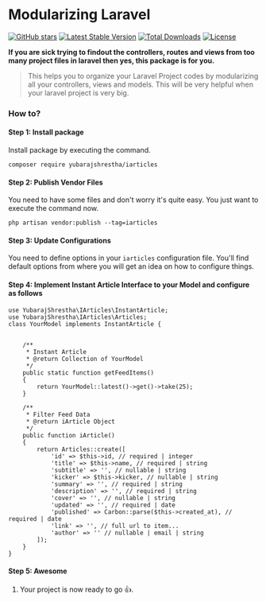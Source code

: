 # Modularizing Laravel

[![GitHub stars](https://img.shields.io/github/stars/yubarajshrestha/laravel-module.svg)](https://github.com/yubarajshrestha/iarticles/stargazers)
[![Latest Stable Version](https://poser.pugx.org/yubarajshrestha/ym/v/stable)](https://packagist.org/packages/yubarajshrestha/articles)
[![Total Downloads](https://poser.pugx.org/yubarajshrestha/articles/downloads)](https://packagist.org/packages/yubarajshrestha/articles)
[![License](https://poser.pugx.org/yubarajshrestha/articles/license)](https://packagist.org/packages/yubarajshrestha/articles)

**If you are sick trying to findout the controllers, routes and views from too many project files in laravel then yes, this package is for you.**

> This helps you to organize your Laravel Project codes by modularizing all your controllers, views and models. This will be very helpful when your laravel project is very big.

### How to?
#### Step 1: Install package

Install package by executing the command.

```
composer require yubarajshrestha/iarticles
```

#### Step 2: Publish Vendor Files
You need to have some files and don't worry it's quite easy. You just want to execute the command now.

`php artisan vendor:publish --tag=iarticles`

#### Step 3: Update Configurations
You need to define options in your `iarticles` configuration file. You'll find default options from where you will get an idea on how to configure things.

#### Step 4: Implement Instant Article Interface to your Model and configure as follows
```
use YubarajShrestha\IArticles\InstantArticle;
use YubarajShrestha\IArticles\Articles;
class YourModel implements InstantArticle {


	/** 
	 * Instant Article
	 * @return Collection of YourModel
	 */
    public static function getFeedItems()
    {
        return YourModel::latest()->get()->take(25);
    }

    /** 
     * Filter Feed Data
     * @return iArticle Object
     */
    public function iArticle()
    {
        return Articles::create([
            'id' => $this->id, // required | integer
            'title' => $this->name, // required | string
            'subtitle' => '', // nullable | string
            'kicker' => $this->kicker, // nullable | string
            'summary' => '', // required | string
            'description' => '', // required | string
            'cover' => '', // nullable | string
            'updated' => '', // required | date
            'published' => Carbon::parse($this->created_at), // required | date
            'link' => '', // full url to item...
            'author' => '' // nullable | email | string
        ]);
    }
}
```

#### Step 5: Awesome
1. Your project is now ready to go :+1:.